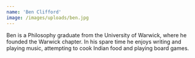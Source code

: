 ```yaml
---
name: 'Ben Clifford'
image: /images/uploads/ben.jpg
---
```

Ben is a Philosophy graduate from the University of Warwick, where he founded the Warwick chapter. In his spare time he enjoys writing and playing music, attempting to cook Indian food and playing board games.